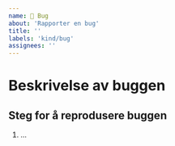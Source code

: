 ```yaml
---
name: 🐛 Bug
about: 'Rapporter en bug'
title: ''
labels: 'kind/bug'
assignees: ''
---
```


# Beskrivelse av buggen

<!--- Oppgi en kort beskrivelse av hva som har skjedd og hva som skulle ha skjedd istedenfor --->

## Steg for å reprodusere buggen

<!--- Fortell oss hvordan vi kan gjenskape buggen --->

1. ...